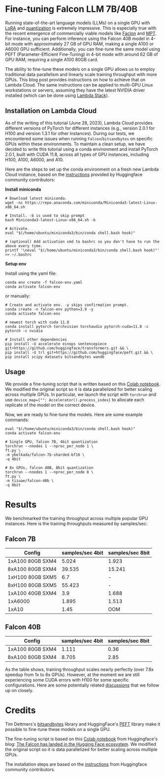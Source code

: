 # Fine-tuning Falcon LLM 7B/40B

Running state-of-the-art language models (LLMs) on a single GPU with [LoRA](https://arxiv.org/abs/2106.09685) and [quantization](https://github.com/TimDettmers/bitsandbytes) is extremely impressive. This is especially true with the recent emergence of commercially viable models like [Faclon](https://falconllm.tii.ae/) and [MPT](https://www.mosaicml.com/blog/mpt-30b). For instance, you can perform inference using the Falcon 40B model in 4-bit mode with approximately 27 GB of GPU RAM, making a single A100 or A6000 GPU sufficient. Additionally, you can fine-tune the same model using PEFT (Parameter-Efficient Fine-Tuning) in 4-bit mode with around 62 GB of GPU RAM, requiring a single A100 80GB card.

The ability to fine-tune these models on a single GPU allows us to employ traditional data parallelism and linearly scale training throughput with more GPUs. This blog post provides instructions on how to achieve that on Lambda Cloud. The same instructions can be applied to multi-GPU Linux workstations or servers, assuming they have the latest NVIDIA driver installed (which can be done using [Lambda Stack](https://lambdalabs.com/lambda-stack-deep-learning-software)).

## Installation on Lambda Cloud

As of the writing of this tutorial (June 28, 2023), Lambda Cloud provides different versions of PyTorch for different instances (e.g., version 2.0.1 for H100 and version 1.3.1 for other instances). During our tests, we encountered some issues when running `Falcon`/`bitsandbytes` on specific GPUs within these environments. To maintain a clean setup, we have decided to write this tutorial using a conda environment and install PyTorch 2.0.1, built with CUDA 11.8, across all types of GPU instances, including H100, A100, A6000, and A10.

Here are the steps to set up the conda environment on a fresh new Lambda Cloud instance, based on the [instructions](https://huggingface.co/tiiuae/falcon-40b/discussions/18#647939c2c68a021fbba88182) provided by Huggingface community contributors:

**Install miniconda**

```
# Download latest miniconda.
wget -nc https://repo.anaconda.com/miniconda/Miniconda3-latest-Linux-x86_64.sh

# Install. -b is used to skip prompt
bash Miniconda3-latest-Linux-x86_64.sh -b

# Activate.
eval "$(/home/ubuntu/miniconda3/bin/conda shell.bash hook)"

# (optional) Add activation cmd to bashrc so you don't have to run the above every time.
printf '\neval "$(/home/ubuntu/miniconda3/bin/conda shell.bash hook)"' >> ~/.bashrc
```

**Setup env**

Install using the yaml file:

```
conda env create -f falcon-env.yaml
conda activate falcon-env
```

or manually:

```
# Create and activate env. -y skips confirmation prompt.
conda create -n falcon-env python=3.9 -y
conda activate falcon-env

# newest torch with cuda 11.8
conda install pytorch torchvision torchaudio pytorch-cuda=11.8 -c pytorch -c nvidia

# Install other dependencies
pip install -U accelerate einops sentencepiece git+https://github.com/huggingface/transformers.git && \
pip install -U trl git+https://github.com/huggingface/peft.git && \
pip install scipy datasets bitsandbytes wandb
```

## Usage

We provide a fine-tuning script that is written based on this [Colab notebook](https://colab.research.google.com/drive/1BiQiw31DT7-cDp1-0ySXvvhzqomTdI-o?usp=sharing). We modified the original script so it is data parallelized for better scaling across multiple GPUs. In particular, we launch the script with `torchrun` and use `device_map={"": Accelerator().process_index}` to allocate each replicate of the model on the correct device.

Now, we are ready to fine-tune the models. Here are some example commands:

```
eval "$(/home/ubuntu/miniconda3/bin/conda shell.bash hook)"
conda activate falcon-env

# Single GPU, falcon 7B, 4bit quantization
torchrun --nnodes 1 --nproc_per_node 1 \
ft.py \
-m ybelkada/falcon-7b-sharded-bf16 \
-q 4bit

# 8x GPUs, falcon 40B, 8bit quantization
torchrun --nnodes 1 --nproc_per_node 8 \
ft.py \
-m tiiuae/falcon-40b \
-q 8bit
```

# Results

We benchmarked the training throughput across multiple popular GPU instances. Here is the training throughputs measured by samples/sec:

## Falcon 7B

| Config           | samples/sec 4bit | samples/sec 8bit |
| ---------------- | ---------------- | ---------------- |
| 1xA100 80GB SXM4 | 5.024            | 1.923            |
| 8xA100 80GB SXM4 | 39.535           | 15.241           |
| 1xH100 80GB SXM5 | 6.7              | -                |
| 8xH100 80GB SXM5 | 55.423           | -                |
| 1xA100 40GB SXM4 | 3.9              | 1.688            |
| 1xA6000          | 1.895            | 1.513            |
| 1xA10            | 1.45             | OOM              |

## Falcon 40B

| Config           | samples/sec 4bit | samples/sec 8bit |
| ---------------- | ---------------- | ---------------- |
| 1xA100 80GB SXM4 | 1.111            | 0.36             |
| 8xA100 80GB SXM4 | 8.705            | 2.85             |

As the table shows, training throughput scales nearly perfectly (over 7.8x speedup from 1x to 8x GPUs). However, at the moment we are still experiencing some CUDA errors with H100 for some specific configurations. Here are some potentially related [discussions](https://github.com/search?q=repo%3ATimDettmers%2Fbitsandbytes+h100&type=issues) that we follow up on closely.

# Credits

Tim Dettmers's [bitsandbytes](https://github.com/TimDettmers/bitsandbytes) library and HuggingFace's [PEFT](https://github.com/huggingface/peft) library make it possible to fine-tune these models on a single GPU.

The fine-tuning script is based on this [Colab notebook](https://colab.research.google.com/drive/1BiQiw31DT7-cDp1-0ySXvvhzqomTdI-o?usp=sharing) from Huggingface's blog: [The Falcon has landed in the Hugging Face ecosystem](https://huggingface.co/blog/falcon#fine-tuning-with-peft). We modified the original script so it is data parallelized for better scaling across multiple GPUs.

The installation steps are based on the [instructions](https://huggingface.co/tiiuae/falcon-40b/discussions/18#647939c2c68a021fbba88182) from Huggingface community contributors.
